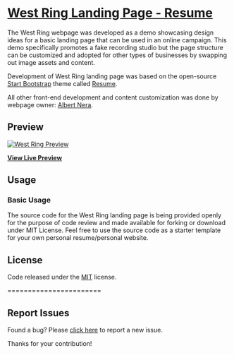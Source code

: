 # [West Ring Landing Page - Resume](https://technicalmanager.io/)

The West Ring webpage was developed as a demo showcasing design ideas for a basic landing page that can be used in an online campaign. This demo specifically promotes a fake recording studio but the page structure can be customized and adopted for other types of businesses by swapping out image assets and content.

Development of West Ring landing page was based on the open-source [Start Bootstrap](https://startbootstrap.com/) theme called [Resume](https://startbootstrap.com/theme/resume/).

All other front-end development and content customization was done by webpage owner: [Albert Nera](https://www.technicalmanager.io).

## Preview

[![West Ring Preview](https://img.www-source.net/west-ring/github-preview.jpg)](https://technicalmanager.io/)

**[View Live Preview](https://technicalmanager.io/)**


## Usage

### Basic Usage

The source code for the West Ring landing page is being provided openly for the purpose of code review and made available for forking or download under MIT License. Feel free to use the source code as a starter template for your own personal resume/personal website.

## License

Code released under the [MIT](https://github.com/#) license.

=======================
## Report Issues

Found a bug? Please [click here](https://github.com/techmanager/LP-West-Ring-Studios/issues/new) to report a new issue. 

Thanks for your contribution!

